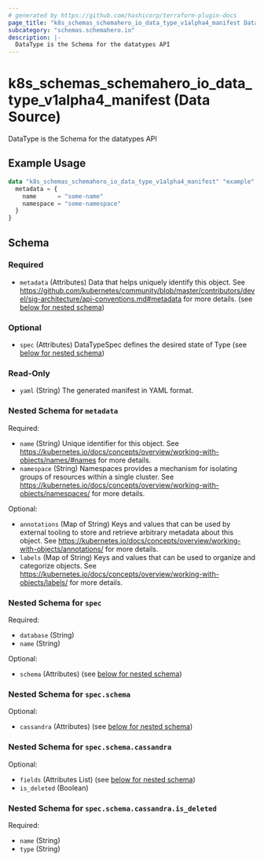 ```yaml
---
# generated by https://github.com/hashicorp/terraform-plugin-docs
page_title: "k8s_schemas_schemahero_io_data_type_v1alpha4_manifest Data Source - terraform-provider-k8s"
subcategory: "schemas.schemahero.io"
description: |-
  DataType is the Schema for the datatypes API
---
```


# k8s_schemas_schemahero_io_data_type_v1alpha4_manifest (Data Source)

DataType is the Schema for the datatypes API

## Example Usage

```terraform
data "k8s_schemas_schemahero_io_data_type_v1alpha4_manifest" "example" {
  metadata = {
    name      = "some-name"
    namespace = "some-namespace"
  }
}
```

<!-- schema generated by tfplugindocs -->
## Schema

### Required

- `metadata` (Attributes) Data that helps uniquely identify this object. See https://github.com/kubernetes/community/blob/master/contributors/devel/sig-architecture/api-conventions.md#metadata for more details. (see [below for nested schema](#nestedatt--metadata))

### Optional

- `spec` (Attributes) DataTypeSpec defines the desired state of Type (see [below for nested schema](#nestedatt--spec))

### Read-Only

- `yaml` (String) The generated manifest in YAML format.

<a id="nestedatt--metadata"></a>
### Nested Schema for `metadata`

Required:

- `name` (String) Unique identifier for this object. See https://kubernetes.io/docs/concepts/overview/working-with-objects/names/#names for more details.
- `namespace` (String) Namespaces provides a mechanism for isolating groups of resources within a single cluster. See https://kubernetes.io/docs/concepts/overview/working-with-objects/namespaces/ for more details.

Optional:

- `annotations` (Map of String) Keys and values that can be used by external tooling to store and retrieve arbitrary metadata about this object. See https://kubernetes.io/docs/concepts/overview/working-with-objects/annotations/ for more details.
- `labels` (Map of String) Keys and values that can be used to organize and categorize objects. See https://kubernetes.io/docs/concepts/overview/working-with-objects/labels/ for more details.


<a id="nestedatt--spec"></a>
### Nested Schema for `spec`

Required:

- `database` (String)
- `name` (String)

Optional:

- `schema` (Attributes) (see [below for nested schema](#nestedatt--spec--schema))

<a id="nestedatt--spec--schema"></a>
### Nested Schema for `spec.schema`

Optional:

- `cassandra` (Attributes) (see [below for nested schema](#nestedatt--spec--schema--cassandra))

<a id="nestedatt--spec--schema--cassandra"></a>
### Nested Schema for `spec.schema.cassandra`

Optional:

- `fields` (Attributes List) (see [below for nested schema](#nestedatt--spec--schema--cassandra--fields))
- `is_deleted` (Boolean)

<a id="nestedatt--spec--schema--cassandra--fields"></a>
### Nested Schema for `spec.schema.cassandra.is_deleted`

Required:

- `name` (String)
- `type` (String)
